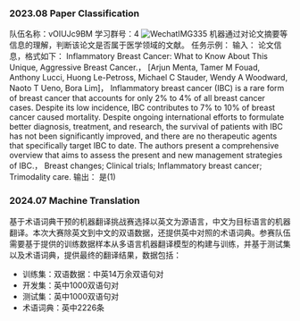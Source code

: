 ### 2023.08 Paper Classification
队伍名称：vOIUJc9BM 
学习群号：4
![WechatIMG335](https://github.com/lyevi/for_paper_classification/assets/106398886/d2520a0e-ba6d-465e-9f75-1e7f47cc2bc4)
机器通过对论文摘要等信息的理解，判断该论文是否属于医学领域的文献。
任务示例：
输入：
论文信息，格式如下：
Inflammatory Breast Cancer: What to Know About This Unique, Aggressive Breast Cancer.，
[Arjun Menta, Tamer M Fouad, Anthony Lucci, Huong Le-Petross, Michael C Stauder, Wendy A Woodward, Naoto T Ueno, Bora Lim]，
Inflammatory breast cancer (IBC) is a rare form of breast cancer that accounts for only 2% to 4% of all breast cancer cases. Despite its low incidence, IBC contributes to 7% to 10% of breast cancer caused mortality. Despite ongoing international efforts to formulate better diagnosis, treatment, and research, the survival of patients with IBC has not been significantly improved, and there are no therapeutic agents that specifically target IBC to date. The authors present a comprehensive overview that aims to assess the present and new management strategies of IBC.，
Breast changes; Clinical trials; Inflammatory breast cancer; Trimodality care.
输出：
是(1)

### 2024.07 Machine Translation
基于术语词典干预的机器翻译挑战赛选择以英文为源语言，中文为目标语言的机器翻译。本次大赛除英文到中文的双语数据，还提供英中对照的术语词典。参赛队伍需要基于提供的训练数据样本从多语言机器翻译模型的构建与训练，并基于测试集以及术语词典，提供最终的翻译结果，数据包括：

- 训练集：双语数据：中英14万余双语句对
- 开发集：英中1000双语句对
- 测试集：英中1000双语句对
- 术语词典：英中2226条
